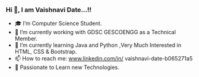 ### Hi 👋, I am Vaishnavi Date...!!

- 🎓 I’m Computer Science Student.
- 📌 I’m currently working with GDSC GESCOENGG as a Technical Member.
- 🌱 I’m currently learning Java and Python ,Very Much Interested in HTML, CSS & Bootstrap. 
- 📫 How to reach me: www.linkedin.com/in/ 
      vaishnavi-date-b065271a5
- 📗 Passionate to Learn new Technologies.

